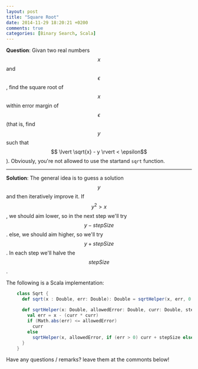 ```yaml
---
layout: post
title: "Square Root"
date: 2014-11-29 18:20:21 +0200
comments: true
categories: [Binary Search, Scala] 
---
```


**Question**: Givan two real numbers $$x$$ and $$\epsilon$$, find the square root of $$x$$ within error margin of $$\epsilon$$ (that is, find $$y$$ such that $$ \lvert \sqrt{x} - y \rvert < \epsilon$$). Obviously, you're not allowed to use the startand ```sqrt``` function. 

---

**Solution**: The general idea is to guess a solution $$y$$ and then iteratively improve it. If $$y^2 > x$$, we should aim lower, so in the next step we'll try $$y - stepSize$$. 
else, we should aim higher, so we'll try $$y + stepSize$$. In each step we'll halve the $$stepSize$$.

The following is a Scala implementation:

``` Scala
    class Sqrt {
      def sqrt(x : Double, err: Double): Double = sqrtHelper(x, err, 0.5 * x, 0.25 * x)
    
      def sqrtHelper(x: Double, allowedError: Double, curr: Double, stepSize: Double): Double = {
        val err = x - (curr * curr)
        if (Math.abs(err) <= allowedError)
          curr
        else
          sqrtHelper(x, allowedError, if (err > 0) curr + stepSize else curr - stepSize, 0.5 * stepSize)
      }
    }
```

Have any questions / remarks? leave them at the commonts below!
